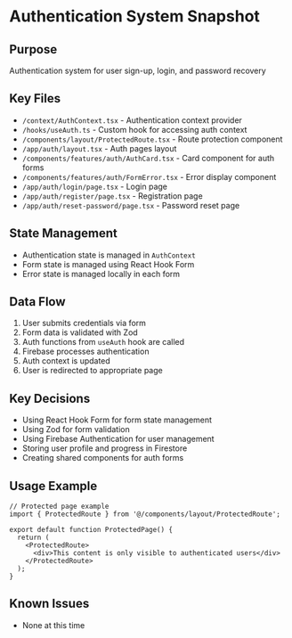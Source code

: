 # Authentication System Snapshot

## Purpose
Authentication system for user sign-up, login, and password recovery

## Key Files
- `/context/AuthContext.tsx` - Authentication context provider
- `/hooks/useAuth.ts` - Custom hook for accessing auth context
- `/components/layout/ProtectedRoute.tsx` - Route protection component
- `/app/auth/layout.tsx` - Auth pages layout
- `/components/features/auth/AuthCard.tsx` - Card component for auth forms
- `/components/features/auth/FormError.tsx` - Error display component
- `/app/auth/login/page.tsx` - Login page
- `/app/auth/register/page.tsx` - Registration page
- `/app/auth/reset-password/page.tsx` - Password reset page

## State Management
- Authentication state is managed in `AuthContext`
- Form state is managed using React Hook Form
- Error state is managed locally in each form

## Data Flow
1. User submits credentials via form
2. Form data is validated with Zod
3. Auth functions from `useAuth` hook are called
4. Firebase processes authentication
5. Auth context is updated
6. User is redirected to appropriate page

## Key Decisions
- Using React Hook Form for form state management
- Using Zod for form validation
- Using Firebase Authentication for user management
- Storing user profile and progress in Firestore
- Creating shared components for auth forms

## Usage Example
```tsx
// Protected page example
import { ProtectedRoute } from '@/components/layout/ProtectedRoute';

export default function ProtectedPage() {
  return (
    <ProtectedRoute>
      <div>This content is only visible to authenticated users</div>
    </ProtectedRoute>
  );
}
```

## Known Issues
- None at this time 